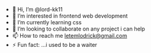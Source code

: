 - 👋 Hi, I’m @lord-kk11
- 👀 I’m interested in frontend web development
- 🌱 I’m currently learning css
- 💞️ I’m looking to collaborate on any project i can help
- 📫 How to reach me letemlodrick@gmail.com
- ⚡ Fun fact: ...i used to be a waiter

<!---
lord-kk11/lord-kk11 is a ✨ special ✨ repository because its `README.md` (this file) appears on your GitHub profile.
You can click the Preview link to take a look at your changes.
--->
